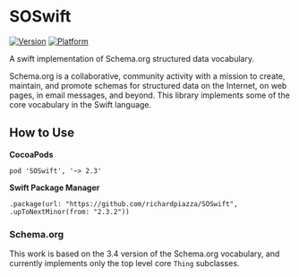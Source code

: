 # SOSwift
[![Version](https://img.shields.io/cocoapods/v/SOSwift.svg?style=flat)](http://cocoadocs.org/docsets/SOSwift)
[![Platform](https://img.shields.io/cocoapods/p/SOSwift.svg?style=flat)](http://cocoadocs.org/docsets/SOSwift)

A swift implementation of Schema.org structured data vocabulary.

Schema.org is a collaborative, community activity with a mission to create, maintain, and promote schemas for structured data on the Internet, on web pages, in email messages, and beyond. This library implements some of the core vocabulary in the Swift language.

## How to Use

__CocoaPods__

    pod 'SOSwift', '~> 2.3'


__Swift Package Manager__

    .package(url: "https://github.com/richardpiazza/SOSwift", .upToNextMinor(from: "2.3.2"))

### Schema.org

This work is based on the 3.4 version of the Schema.org vocabulary, and currently implements only the top level core `Thing` subclasses.

